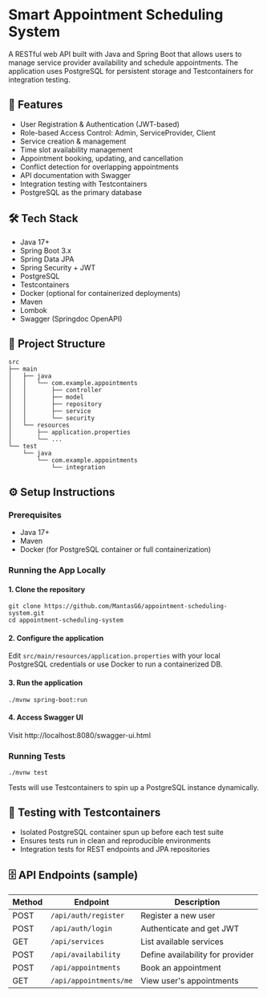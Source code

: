 # Smart Appointment Scheduling System

A RESTful web API built with Java and Spring Boot that allows users to manage service provider availability and schedule appointments. The application uses PostgreSQL for persistent storage and Testcontainers for integration testing.
## 🚀 Features
- User Registration & Authentication (JWT-based)
- Role-based Access Control: Admin, ServiceProvider, Client
- Service creation & management
- Time slot availability management
- Appointment booking, updating, and cancellation
- Conflict detection for overlapping appointments
- API documentation with Swagger
- Integration testing with Testcontainers
- PostgreSQL as the primary database

## 🛠️ Tech Stack
- Java 17+
- Spring Boot 3.x
- Spring Data JPA
- Spring Security + JWT
- PostgreSQL
- Testcontainers
- Docker (optional for containerized deployments)
- Maven
- Lombok
- Swagger (Springdoc OpenAPI)

## 🧱 Project Structure
```
src
├── main
│   ├── java
│   │   └── com.example.appointments
│   │       ├── controller
│   │       ├── model
│   │       ├── repository
│   │       ├── service
│   │       └── security
│   └── resources
│       ├── application.properties
│       └── ...
└── test
    └── java
        └── com.example.appointments
            └── integration
```

## ⚙️ Setup Instructions
### Prerequisites
- Java 17+
- Maven
- Docker (for PostgreSQL container or full containerization)

### Running the App Locally
#### 1. Clone the repository
```
git clone https://github.com/MantasG6/appointment-scheduling-system.git
cd appointment-scheduling-system
```

#### 2. Configure the application

Edit `src/main/resources/application.properties` with your local PostgreSQL credentials or use Docker to run a containerized DB.

#### 3. Run the application
```
./mvnw spring-boot:run
```

#### 4. Access Swagger UI

Visit http://localhost:8080/swagger-ui.html

### Running Tests
```
./mvnw test
```
Tests will use Testcontainers to spin up a PostgreSQL instance dynamically.
## 🧪 Testing with Testcontainers
- Isolated PostgreSQL container spun up before each test suite
- Ensures tests run in clean and reproducible environments
- Integration tests for REST endpoints and JPA repositories

## 🗄️ API Endpoints (sample)
| Method | Endpoint               | Description                      |
| ------ | ---------------------- | -------------------------------- |
| POST   | `/api/auth/register`   | Register a new user              |
| POST   | `/api/auth/login`      | Authenticate and get JWT         |
| GET    | `/api/services`        | List available services          |
| POST   | `/api/availability`    | Define availability for provider |
| POST   | `/api/appointments`    | Book an appointment              |
| GET    | `/api/appointments/me` | View user's appointments         |